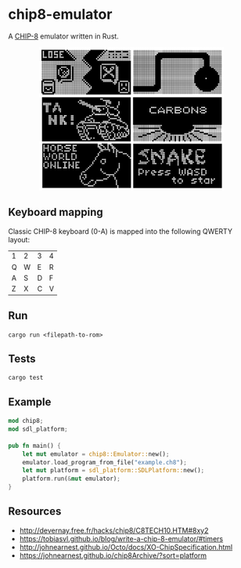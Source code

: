 # chip8-emulator
A [CHIP-8](https://en.wikipedia.org/wiki/CHIP-8) emulator written in Rust.

<p align="center"><img src="sample_game.jpg" alt="example" width="75%"/></p>

## Keyboard mapping

Classic CHIP-8 keyboard (0-A) is mapped into the following QWERTY layout:

<table>
    <tbody>
        <tr><td>1</td><td>2</td><td>3</td><td>4</td>
        <tr><td>Q</td><td>W</td><td>E</td><td>R</td>
        <tr><td>A</td><td>S</td><td>D</td><td>F</td>
        <tr><td>Z</td><td>X</td><td>C</td><td>V</td>
    </tr>
    </tbody>
</table>

## Run
```
cargo run <filepath-to-rom>
```
## Tests
```
cargo test
```
## Example
```rust
mod chip8;
mod sdl_platform;

pub fn main() {   
    let mut emulator = chip8::Emulator::new();
    emulator.load_program_from_file("example.ch8");
    let mut platform = sdl_platform::SDLPlatform::new();
    platform.run(&mut emulator);
}
```
## Resources
* http://devernay.free.fr/hacks/chip8/C8TECH10.HTM#8xy2
* https://tobiasvl.github.io/blog/write-a-chip-8-emulator/#timers
* http://johnearnest.github.io/Octo/docs/XO-ChipSpecification.html
* https://johnearnest.github.io/chip8Archive/?sort=platform
